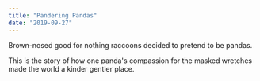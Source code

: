 ```yaml
---
title: "Pandering Pandas"
date: "2019-09-27"
---
```


Brown-nosed good for nothing raccoons decided to pretend to be pandas.

This is the story of how one panda's compassion for the masked wretches made the world a kinder gentler place.
